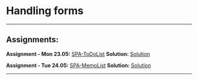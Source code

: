 # Handling forms

---

## Assignments:

**Assignment - Mon 23.05:** [SPA-ToDoList](https://classroom.github.com/a/vLKy3PLT)
**Solution:** [Solution](https://github.com/FbW-E10/SPA-Assignments-Solutions/tree/main/5-Component/SPA-ToDoList-solution)

**Assignment - Tue 24.05:** [SPA-MemoList](https://classroom.github.com/a/ybTCfAMZ)
**Solution:** [Solution]()

---

